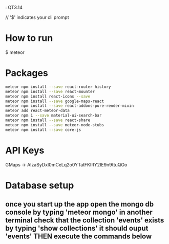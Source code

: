 : QT3.14

// '$' indicates your cli prompt

How to run
==========
$ meteor

Packages
========
``` sh
meteor npm install --save react-router history
meteor npm install --save react-mounter
meteor npm install react-icons --save
meteor npm install --save google-maps-react
meteor npm install --save react-addons-pure-render-mixin
meteor add react-meteor-data
meteor npm i --save material-ui-search-bar
meteor npm install --save react-share
meteor npm install --save meteor-node-stubs
meteor npm install --save core-js
```

API Keys
=========
GMaps -> AIzaSyDxI0mCeLq2o0YTatFKIRY2IE9n9ttuQOo

# Database setup

once you start up the app
open the mongo db console by typing 'meteor mongo' in another terminal
check that the collection 'events' exists by typing 'show collections'
it should ouput 'events'
THEN execute the commands below
---
